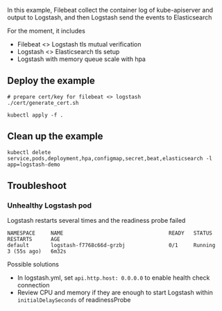 In this example, Filebeat collect the container log of kube-apiserver and output to Logstash, and then Logstash send the events to Elasticsearch

For the moment, it includes
- Filebeat <> Logstash tls mutual verification
- Logstash <> Elasticsearch tls setup
- Logstash with memory queue scale with hpa

## Deploy the example
```
# prepare cert/key for filebeat <> logstash
./cert/generate_cert.sh

kubectl apply -f .
```

## Clean up the example
```
kubectl delete service,pods,deployment,hpa,configmap,secret,beat,elasticsearch -l app=logstash-demo
```

## Troubleshoot

### Unhealthy Logstash pod

Logstash restarts several times and the readiness probe failed
```
NAMESPACE     NAME                                  READY   STATUS    RESTARTS      AGE
default       logstash-f7768c66d-grzbj              0/1     Running   3 (55s ago)   6m32s
```

Possible solutions
- In logstash.yml, set `api.http.host: 0.0.0.0` to enable health check connection
- Review CPU and memory if they are enough to start Logstash within `initialDelaySeconds` of readinessProbe